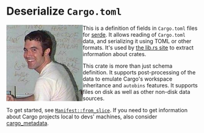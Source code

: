 # Deserialize `Cargo.toml`

<img src="the-real-tom.jpeg" align="left" alt="tom replacement" title="due to a milkshake duck situation, the preferred Tom for this format has been replaced">

This is a definition of fields in `Cargo.toml` files for [serde](https://serde.rs). It allows reading of `Cargo.toml` data, and serializing it using TOML or other formats. It's used by [the lib.rs site](https://lib.rs) to extract information about crates.

This crate is more than just schema definition. It supports post-processing of the data to emulate Cargo's workspace inheritance and `autobins` features. It supports files on disk as well as other non-disk data sources.

To get started, see [`Manifest::from_slice`][docs]. If you need to get information about Cargo projects local to devs' machines, also consider [cargo_metadata](lib.rs/crates/cargo_metadata).

[docs]: https://docs.rs/cargo_toml/latest/cargo_toml/struct.Manifest.html#method.from_slice

